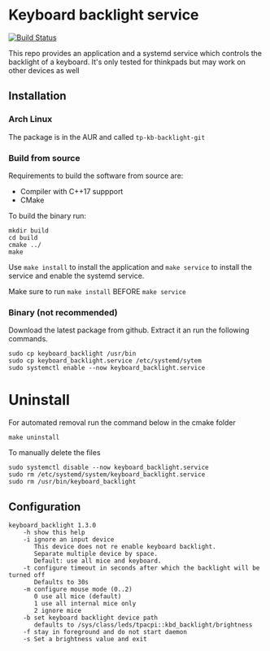 # Keyboard backlight service
[![Build Status](https://travis-ci.com/alexmohr/thinkpad-keyboard-backlight.svg?branch=master)](https://travis-ci.com/alexmohr/thinkpad-keyboard-backlight)

This repo provides an application and a systemd service which controls the 
backlight of a keyboard. It's only tested for thinkpads but may work on 
other devices as well

## Installation

### Arch Linux
The package is in the AUR and called  ``tp-kb-backlight-git``

### Build from source
Requirements to build the software from source are:
* Compiler with C++17 suppport
* CMake

To build the binary run:
````
mkdir build
cd build
cmake ../
make
```` 

Use ``make install`` to install the application and ``make service`` 
to install the service and enable the systemd service. 

Make sure to run ``make install`` BEFORE ``make service`` 

### Binary (not recommended)
Download the latest package from github. Extract it an run the following commands.

````
sudo cp keyboard_backlight /usr/bin
sudo cp keyboard_backlight.service /etc/systemd/sytem
sudo systemctl enable --now keyboard_backlight.service
```` 


# Uninstall
For automated removal run the command below in the cmake folder
````
make uninstall
````

To manually delete the files 
````
sudo systemctl disable --now keyboard_backlight.service
sudo rm /etc/systemd/system/keyboard_backlight.service
sudo rm /usr/bin/keyboard_backlight
````




## Configuration
````
keyboard_backlight 1.3.0 
    -h show this help
    -i ignore an input device
       This device does not re enable keyboard backlight.
       Separate multiple device by space.
       Default: use all mice and keyboard.
    -t configure timeout in seconds after which the backlight will be turned off
       Defaults to 30s 
    -m configure mouse mode (0..2)
       0 use all mice (default)
       1 use all internal mice only
       2 ignore mice
    -b set keyboard backlight device path
       defaults to /sys/class/leds/tpacpi::kbd_backlight/brightness
    -f stay in foreground and do not start daemon
    -s Set a brightness value and exit
````

